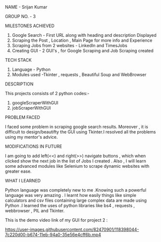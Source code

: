 NAME - Srijan Kumar

GROUP NO. - 3

MILESTONES ACHIEVED

1. Google Search - First URL along with heading and description Displayed
2. Scraping the Post , Location , Main Page for more info and Experience
3. Scraping Jobs from 2 websites - LinkedIn and TimesJobs 
4. Creating GUI - 2 GUI's , for Google Scraping and Job Scraping created

TECH STACK

1. Language - Python
2. Modules used -Tkinter , requests , Beautiful Soup and WebBrowser 

DESCRIPTION

This projects consists of 2 python codes:-
1. googleScraperWithGUI 
2. jobScraperWithGUI

PROBLEM FACED 

I faced some problem in scraping google search results. Moreover , it is difficult to design/beautifty the GUI using Tkinter.I resolved all the problems using my mentor's advice.

MODIFICATIONS IN FUTURE

I am going to add left(<<) and right(>>) navigate buttons , which when clicked show the next job in the list of Jobs I created . Also , I will learn some advanced modules like Selenium to scrape dynamic websites with greater ease. 

WHAT I LEARNED

Python language was completely new to me .Knowing such a powerful language was very amazing . I learnt how easily things like simple calculators and csv files containing large complex data are made using Python .I learned the uses of python libraries like bs4 , requests , webbrowser , PIL and Tkinter.

This is the demo video link of my GUI for project 2 :

https://user-images.githubusercontent.com/82470901/118398044-7c220d00-b674-11eb-94a0-35e56e4cff6b.mp4

